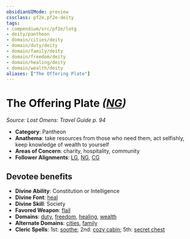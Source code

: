 ```yaml
---
obsidianUIMode: preview
cssclass: pf2e,pf2e-deity
tags:
- compendium/src/pf2e/lotg
- deity/pantheon
- domain/cities/deity
- domain/duty/deity
- domain/family/deity
- domain/freedom/deity
- domain/healing/deity
- domain/wealth/deity
aliases: ["The Offering Plate"]
---
```

# The Offering Plate *([NG](rules/traits/ng-b1.md "Neutral Good Alignment Trait"))*  
*Source: Lost Omens: Travel Guide p. 94*  

- **Category**: Pantheon
- **Anathema**: take resources from those who need them, act selfishly, keep knowledge of wealth to yourself
- **Areas of Concern**: charity, hospitality, community
- **Follower Alignments**: [LG](rules/traits/lg-b1.md "Lawful Good Alignment Trait"), [NG](rules/traits/ng-b1.md "Neutral Good Alignment Trait"), [CG](rules/traits/cg-b1.md "Chaotic Good Alignment Trait")

## Devotee benefits

- **Divine Ability**: Constitution or Intelligence
- **Divine Font**: [heal](heal.md)
- **Divine Skill**: Society
- **Favored Weapon**: [flail](flail.md)
- **Domains**: [duty](Reference/Compendium/Setting/domains.md#Duty), [freedom](Reference/Compendium/Setting/domains.md#Freedom), [healing](Reference/Compendium/Setting/domains.md#Healing), [wealth](Reference/Compendium/Setting/domains.md#Wealth)
- **Alternate Domains**: [cities](Reference/Compendium/Setting/domains.md#Cities), [family](Reference/Compendium/Setting/domains.md#Family)
- **Cleric Spells**: 1st: [soothe](soothe.md); 2nd: [cozy cabin](cozy-cabin-apg.md); 5th: [secret chest](secret-chest-apg.md)